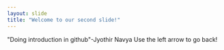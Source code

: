 ```yaml
---
layout: slide
title: "Welcome to our second slide!"
---
```

"Doing introduction in github"-Jyothir Navya
Use the left arrow to go back!

